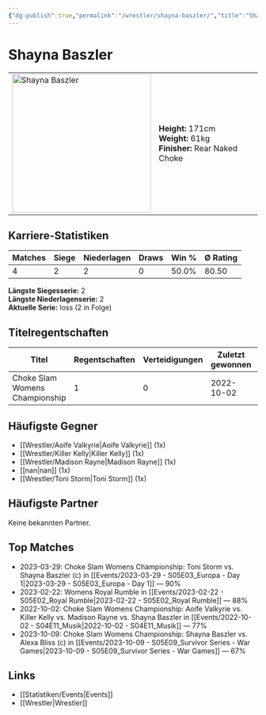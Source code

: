 ```yaml
---
{"dg-publish":true,"permalink":"/wrestler/shayna-baszler/","title":"Shayna Baszler","tags":["wrestler"],"noteIcon":""}
---
```



# Shayna Baszler

<table>
        <tr>
        <td><img src="https://github.com/CptSpaulding1980/choke-slam-wrestling/releases/download/images/Shayna_Baszler.png" width="280" alt="Shayna Baszler"></td>
        <td>
        <b>Height:</b> 171cm<br>
        <b>Weight:</b> 61kg<br>
        <b>Finisher:</b> Rear Naked Choke<br>
        </td>
        </tr>
        </table>
        
## Karriere-Statistiken

| Matches | Siege | Niederlagen | Draws | Win % | Ø Rating |
|---------|-------|-------------|-------|-------|-----------|
| 4 | 2 | 2 | 0 | 50.0% | 80.50 |

**Längste Siegesserie:** 2<br>**Längste Niederlagenserie:** 2<br>**Aktuelle Serie:** loss (2 in Folge)

## Titelregentschaften
| Titel | Regentschaften | Verteidigungen | Zuletzt gewonnen | Aktuell |
|-------|---------------|----------------|------------------|---------|
| Choke Slam Womens Championship | 1 | 0 | 2022-10-02 |  |


## Häufigste Gegner
- [[Wrestler/Aoife Valkyrie\|Aoife Valkyrie]] (1x)
- [[Wrestler/Killer Kelly\|Killer Kelly]] (1x)
- [[Wrestler/Madison Rayne\|Madison Rayne]] (1x)
- [[nan\|nan]] (1x)
- [[Wrestler/Toni Storm\|Toni Storm]] (1x)

## Häufigste Partner
Keine bekannten Partner.

## Top Matches
- 2023-03-29: Choke Slam Womens Championship: Toni Storm vs. Shayna Baszler (c) in [[Events/2023-03-29 - S05E03_Europa - Day 1\|2023-03-29 - S05E03_Europa - Day 1]] — 90%
- 2023-02-22: Womens Royal Rumble in [[Events/2023-02-22 - S05E02_Royal Rumble\|2023-02-22 - S05E02_Royal Rumble]] — 88%
- 2022-10-02: Choke Slam Womens Championship: Aoife Valkyrie vs. Killer Kelly vs. Madison Rayne vs. Shayna Baszler in [[Events/2022-10-02 - S04E11_Musik\|2022-10-02 - S04E11_Musik]] — 77%
- 2023-10-09: Choke Slam Womens Championship: Shayna Baszler vs. Alexa Bliss (c) in [[Events/2023-10-09 - S05E09_Survivor Series - War Games\|2023-10-09 - S05E09_Survivor Series - War Games]] — 67%

## Links
- [[Statistiken/Events\|Events]]
- [[Wrestler\|Wrestler]]
